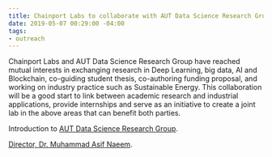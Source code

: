 ```yaml
---
title: Chainport Labs to collaborate with AUT Data Science Research Group
date: 2019-05-07 00:29:00 -04:00
tags:
- outreach
---
```


Chainport Labs and AUT Data Science Research Group have reached mutual interests in exchanging research in Deep Learning, big data, AI and Blockchain, co-guiding student thesis, co-authoring funding proposal, and working on industry practice such as Sustainable Energy. This collaboration will be a good start to link between academic research and industrial applications, provide internships and serve as an initiative to create a joint lab in the above areas that can benefit both parties.

Introduction to [AUT Data Science Research Group](https://dsrg.aut.ac.nz/).

[Director, Dr. Muhammad Asif Naeem](https://iwdm.aut.ac.nz/asif/).